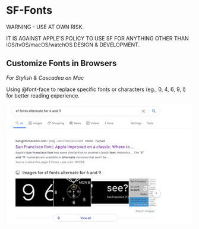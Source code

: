 # SF-Fonts
WARNING - USE AT OWN RISK.

IT IS AGAINST APPLE'S POLICY TO USE SF FOR ANYTHING OTHER THAN iOS/tvOS/macOS/watchOS DESIGN & DEVELOPMENT.

## Customize Fonts in Browsers
*For Stylish & Cascadea on Mac*

Using @font-face to replace specific fonts or characters (eg., 0, 4, 6, 9, l) for better reading experience.

![google.com preview](https://raw.githubusercontent.com/kyle1an/SF-Fonts/master/Customization/googlepage.png)
